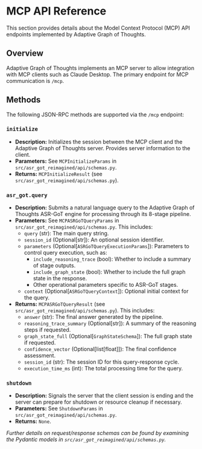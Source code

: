 # MCP API Reference

This section provides details about the Model Context Protocol (MCP) API endpoints implemented by Adaptive Graph of Thoughts.

## Overview

Adaptive Graph of Thoughts implements an MCP server to allow integration with MCP clients such as Claude Desktop. The primary endpoint for MCP communication is `/mcp`.

## Methods

The following JSON-RPC methods are supported via the `/mcp` endpoint:

### `initialize`

*   **Description:** Initializes the session between the MCP client and the Adaptive Graph of Thoughts server. Provides server information to the client.
*   **Parameters:** See `MCPInitializeParams` in `src/asr_got_reimagined/api/schemas.py`.
*   **Returns:** `MCPInitializeResult` (see `src/asr_got_reimagined/api/schemas.py`).

### `asr_got.query`

*   **Description:** Submits a natural language query to the Adaptive Graph of Thoughts ASR-GoT engine for processing through its 8-stage pipeline.
*   **Parameters:** See `MCPASRGoTQueryParams` in `src/asr_got_reimagined/api/schemas.py`. This includes:
    *   `query` (str): The main query string.
    *   `session_id` (Optional\[str]): An optional session identifier.
    *   `parameters` (Optional\[`ASRGoTQueryExecutionParams`]): Parameters to control query execution, such as:
        *   `include_reasoning_trace` (bool): Whether to include a summary of stage outputs.
        *   `include_graph_state` (bool): Whether to include the full graph state in the response.
        *   Other operational parameters specific to ASR-GoT stages.
    *   `context` (Optional\[`ASRGoTQueryContext`]): Optional initial context for the query.
*   **Returns:** `MCPASRGoTQueryResult` (see `src/asr_got_reimagined/api/schemas.py`). This includes:
    *   `answer` (str): The final answer generated by the pipeline.
    *   `reasoning_trace_summary` (Optional\[str]): A summary of the reasoning steps if requested.
    *   `graph_state_full` (Optional\[`GraphStateSchema`]): The full graph state if requested.
    *   `confidence_vector` (Optional\[list\[float]]): The final confidence assessment.
    *   `session_id` (str): The session ID for this query-response cycle.
    *   `execution_time_ms` (int): The total processing time for the query.

### `shutdown`

*   **Description:** Signals the server that the client session is ending and the server can prepare for shutdown or resource cleanup if necessary.
*   **Parameters:** See `ShutdownParams` in `src/asr_got_reimagined/api/schemas.py`.
*   **Returns:** `None`.

*Further details on request/response schemas can be found by examining the Pydantic models in `src/asr_got_reimagined/api/schemas.py`.*
